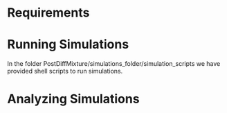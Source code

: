 # Requirements
# Running Simulations
In the folder PostDiffMixture/simulations_folder/simulation_scripts we have provided shell scripts to run simulations. 
# Analyzing Simulations

